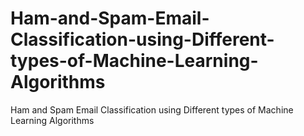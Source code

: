 # Ham-and-Spam-Email-Classification-using-Different-types-of-Machine-Learning-Algorithms
Ham and Spam Email Classification using  Different types of Machine Learning Algorithms
